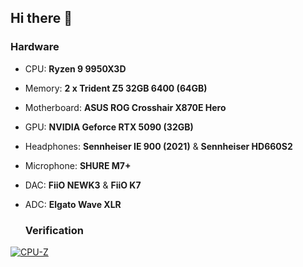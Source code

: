 ## Hi there 👋

### Hardware
* CPU: **Ryzen 9 9950X3D**
* Memory: **2 x Trident Z5 32GB 6400 (64GB)**
* Motherboard: **ASUS ROG Crosshair X870E Hero** 
* GPU: **NVIDIA Geforce RTX 5090 (32GB)**
* Headphones: **Sennheiser IE 900 (2021)** & **Sennheiser HD660S2**
* Microphone: **SHURE M7+**
* DAC: **FiiO  NEWK3** & **FiiO K7**
* ADC: **Elgato Wave XLR**

  ### Verification
[![CPU-Z](https://valid.x86.fr/cache/banner/grc97j-6.png)](https://valid.x86.fr/grc97j)
